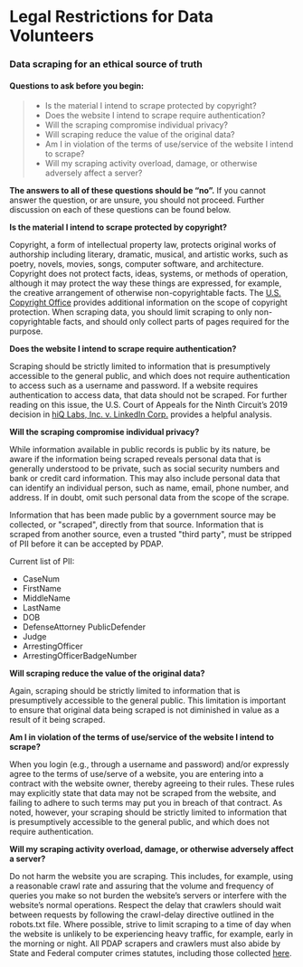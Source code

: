 # Legal Restrictions for Data Volunteers

### Data scraping for an ethical source of truth

#### Questions to ask before you begin:

> * Is the material I intend to scrape protected by copyright?
> * Does the website I intend to scrape require authentication?
> * Will the scraping compromise individual privacy?
> * Will scraping reduce the value of the original data?
> * Am I in violation of the terms of use/service of the website I intend to scrape?
> * Will my scraping activity overload, damage, or otherwise adversely affect a server?

**The answers to all of these questions should be “no”.** If you cannot answer the question, or are unsure, you should not proceed. Further discussion on each of these questions can be found below.

**Is the material I intend to scrape protected by copyright?**

Copyright, a form of intellectual property law, protects original works of authorship including literary, dramatic, musical, and artistic works, such as poetry, novels, movies, songs, computer software, and architecture. Copyright does not protect facts, ideas, systems, or methods of operation, although it may protect the way these things are expressed, for example, the creative arrangement of otherwise non-copyrightable facts. The [U.S. Copyright Office](https://www.copyright.gov/help/faq/faq-protect.html) provides additional information on the scope of copyright protection. When scraping data, you should limit scraping to only non-copyrightable facts, and should only collect parts of pages required for the purpose.

**Does the website I intend to scrape require authentication?**

Scraping should be strictly limited to information that is presumptively accessible to the general public, and which does not require authentication to access such as a username and password. If a website requires authentication to access data, that data should not be scraped. For further reading on this issue, the U.S. Court of Appeals for the Ninth Circuit’s 2019 decision in [hiQ Labs, Inc. v. LinkedIn Corp.](https://law.justia.com/cases/federal/appellate-courts/ca9/17-16783/17-16783-2019-09-09.html) provides a helpful analysis.

**Will the scraping compromise individual privacy?**

While information available in public records is public by its nature, be aware if the information being scraped reveals personal data that is generally understood to be private, such as social security numbers and bank or credit card information. This may also include personal data that can identify an individual person, such as name, email, phone number, and address. If in doubt, omit such personal data from the scope of the scrape.

Information that has been made public by a government source may be collected, or "scraped", directly from that source. Information that is scraped from another source, even a trusted "third party", must be stripped of PII before it can be accepted by PDAP.

Current list of PII:

* CaseNum
* FirstName
* MiddleName
* LastName
* DOB
* DefenseAttorney PublicDefender
* Judge
* ArrestingOfficer
* ArrestingOfficerBadgeNumber

**Will scraping reduce the value of the original data?**

Again, scraping should be strictly limited to information that is presumptively accessible to the general public. This limitation is important to ensure that original data being scraped is not diminished in value as a result of it being scraped.

**Am I in violation of the terms of use/service of the website I intend to scrape?**

When you login \(e.g., through a username and password\) and/or expressly agree to the terms of use/serve of a website, you are entering into a contract with the website owner, thereby agreeing to their rules. These rules may explicitly state that data may not be scraped from the website, and failing to adhere to such terms may put you in breach of that contract. As noted, however, your scraping should be strictly limited to information that is presumptively accessible to the general public, and which does not require authentication.

**Will my scraping activity overload, damage, or otherwise adversely affect a server?**

Do not harm the website you are scraping. This includes, for example, using a reasonable crawl rate and assuring that the volume and frequency of queries you make so not burden the website’s servers or interfere with the website’s normal operations. Respect the delay that crawlers should wait between requests by following the crawl-delay directive outlined in the robots.txt file. Where possible, strive to limit scraping to a time of day when the website is unlikely to be experiencing heavy traffic, for example, early in the morning or night. All PDAP scrapers and crawlers must also abide by State and Federal computer crimes statutes, including those collected [here](../legal.md).

